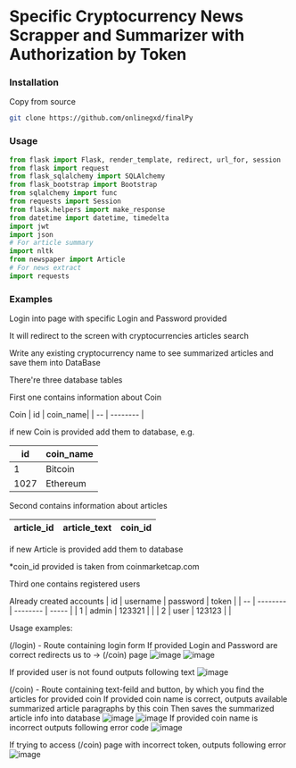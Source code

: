 # Specific Cryptocurrency News Scrapper and Summarizer with Authorization by Token

### Installation
Copy from source
```bash
git clone https://github.com/onlinegxd/finalPy
```

### Usage

```python
from flask import Flask, render_template, redirect, url_for, session
from flask import request
from flask_sqlalchemy import SQLAlchemy
from flask_bootstrap import Bootstrap
from sqlalchemy import func
from requests import Session
from flask.helpers import make_response
from datetime import datetime, timedelta
import jwt
import json
# For article summary
import nltk
from newspaper import Article
# For news extract
import requests
```

### Examples

Login into page with specific Login and Password provided

It will redirect to the screen with cryptocurrencies articles search

Write any existing cryptocurrency name to see summarized articles and save them into DataBase

There're three database tables

First one contains information about Coin

Coin
| id | coin_name|
| -- | -------- |

if new Coin is provided add them to database, e.g.

| id | coin_name|
| -- | -------- |
|  1 |  Bitcoin |
|1027|  Ethereum|

Second contains information about articles

| article_id | article_text | coin_id |
| ---------- | ------------ | ------- |

if new Article is provided add them to database

*coin_id provided is taken from coinmarketcap.com

Third one contains registered users 

Already created accounts
| id | username | password | token |
| -- | -------- | -------- | ----- |
| 1  |  admin   |   123321 |       |
| 2  |  user    |  123123  |       |

Usage examples:

(/login) - Route containing login form
If provided Login and Password are correct redirects us to -> (/coin) page
![image](https://user-images.githubusercontent.com/80266425/143144740-f09c2f5f-a074-49c2-89c6-2de1e2d9d9cb.png)
![image](https://user-images.githubusercontent.com/80266425/143144756-b8a23f85-030d-48f6-a4ba-5abb2b48c3cc.png)

If provided user is not found outputs following text
![image](https://user-images.githubusercontent.com/80266425/143144795-06520031-8527-4004-b100-3b1e1458f723.png)

(/coin) - Route containing text-feild and button, by which you find the articles for provided coin
If provided coin name is correct, outputs available summarized article paragraphs by this coin
Then saves the summarized article info into database
![image](https://user-images.githubusercontent.com/80266425/143144908-903fa51a-fd20-4db9-87a4-49693f62c160.png)
![image](https://user-images.githubusercontent.com/80266425/143145034-6f91d332-affe-4382-bbe9-df1424821566.png)
If provided coin name is incorrect outputs following error code
![image](https://user-images.githubusercontent.com/80266425/143145105-d87353bf-1221-4ee8-8760-19fbd071f386.png)

If trying to access (/coin) page with incorrect token, outputs following error
![image](https://user-images.githubusercontent.com/80266425/143145181-ffde92ad-d95c-463b-8d26-4ff2a4a701af.png)
